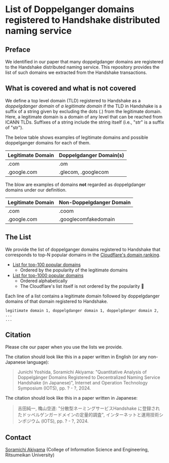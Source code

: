 # List of Doppelganger domains registered to Handshake distributed naming service

## Preface
We identified in our paper that many doppelgdanger domains are registered to the Handshake
distributed naming service. This repository provides the list of such domains we extracted from the Handshake transactions.

## What is covered and what is not covered
We define a top level domain (TLD) registered to Handshake as a _doppelgdanger domain_ of  _a legitimate domain_ if the TLD in Handshake is a suffix of a string given by excluding the dots (.) from the legitimate domain. Here, a legitimate domain is a domain of any level that can be reached from ICANN TLDs. Suffixes of a string include the string itself (i.e., "str" is a suffix of "str").

The below table shows examples of legitimate domains and possible doppelganger domains for each of them.

| Legitimate Domain | Doppelgdanger Domain(s) |
----|---- 
| .com | .om |
| .google.com | .glecom, .googlecom |

The blow are examples of domains **not** regarded as doppelgdanger domains under our definition.

| Legitimate Domain | Non-Doppelgdanger Domain |
----|---- 
| .com | .coom |
| .google.com | .googlecomfakedomain |

## The List
We provide the list of doppelganger domains registered to Handshake that corresponds to top-N popular domains 
in the [Cloudflare's domain ranking](https://radar.cloudflare.com/domains).

- [List for top-100 popular domains](/doppelganger_domain_handshake_top_100.csv)
  - Ordered by the popularity of the legitimate domains
- [List for top-1000 popular domains](/doppelganger_domain_handshake_top_1000.csv)
  - Ordered alphabetically
  - The Cloudflare's list itself is not ordered by the popularity :thinking: 

Each line of a list contains a legitimate domain followed by doppelgdanger domains of that domain registered to Handshake.

```
legitimate domain 1, doppelgdanger domain 1, doppelgdanger domain 2, ...
...
```

## Citation
Please cite our paper when you use the lists we provide.

The citation should look like this in a paper written in English (or any non-Japanese language):

> Junichi Yoshida, Soramichi Akiyama: "Quantitative Analysis of Doppelgänger Domains Registered to Decentralized Naming Service Handshake (in Japanese)", Internet and Operation Technology Symposium (IOTS), pp. ? - ?, 2024.

The citation should look like this in a paper written in Japanese:

> 吉田純一, 穐山空道: "分散型ネーミングサービスHandshake に登録されたドッペルゲンガードメインの定量的調査", インターネットと運用技術シンポジウム (IOTS), pp. ? - ?, 2024.

## Contact
[Soramichi Akiyama](https://www.soramichi.jp) (College of Information Science and Engineering, Ritsumeikan University)
